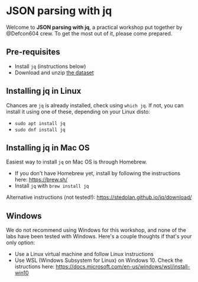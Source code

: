 # JSON parsing with jq

Welcome to **JSON parsing with jq**, a practical workshop put together by @Defcon604 crew. To get the most out of it, please come prepared.

## Pre-requisites
* Install `jq` (instructions below)
* Download and unzip [the dataset](https://www.secrepo.com/honeypot/honeypot.json.zip)

## Installing **jq** in Linux
Chances are `jq` is already installed, check using `which jq`. If not, you can install it using one of these, depending on your Linux disto:
* `sudo apt install jq`
* `sudo dnf install jq`

## Installing **jq** in Mac OS
Easiest way to install `jq` on Mac OS is through Homebrew.
* If you don't have Homebrew yet, install by following the instructions here: https://brew.sh/
* Install `jq` with `brew install jq`

Alternative instructions (not tested!): https://stedolan.github.io/jq/download/

## Windows
We do not recommend using Windows for this workshop, and none of the labs have been tested with Windows. Here's a couple thoughts if that's your only option:
* Use a Linux virtual machine and follow Linux instructions
* Use WSL (Windows Subsystem for Linux) on Windows 10. Check the istructions here: https://docs.microsoft.com/en-us/windows/wsl/install-win10